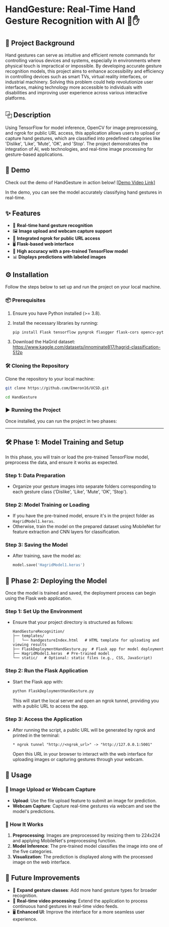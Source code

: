# HandGesture: Real-Time Hand Gesture Recognition with AI 🤖✋


## 📝 Project Background
Hand gestures can serve as intuitive and efficient remote commands for controlling various devices and systems, especially in environments where physical touch is impractical or impossible. By developing accurate gesture recognition models, this project aims to enhance accessibility and efficiency in controlling devices such as smart TVs, virtual reality interfaces, or industrial machinery. Solving this problem could help revolutionize user interfaces, making technology more accessible to individuals with disabilities and improving user experience across various interactive platforms. 

## ⿻ Description
Using TensorFlow for model inference, OpenCV for image preprocessing, and ngrok for public URL access, this application allows users to upload or capture hand gestures, which are classified into predefined categories like 'Dislike', 'Like', 'Mute', 'OK', and 'Stop'. The project demonstrates the integration of AI, web technologies, and real-time image processing for gesture-based applications.

## 🎥 Demo
Check out the demo of HandGesture in action below!
[[Demo Video Link]](https://youtu.be/UhcRvGbow0s)

In the demo, you can see the model accurately classifying hand gestures in real-time.

## ✨ Features
- 🚀 **Real-time hand gesture recognition**
- 🖼️ **Image upload and webcam capture support**
- 🔄 **Integrated ngrok for public URL access**
- 🖥️ **Flask-based web interface**
- 🎯 **High accuracy with a pre-trained TensorFlow model**
- 📊 **Displays predictions with labeled images**

## ⚙️ Installation

Follow the steps below to set up and run the project on your local machine.

### 📦 Prerequisites

1. Ensure you have Python installed (>= 3.8).
2. Install the necessary libraries by running:

   ```bash
   pip install Flask tensorflow pyngrok flasgger flask-cors opencv-python
   ```
3. Download the HaGrid dataset: https://www.kaggle.com/datasets/innominate817/hagrid-classification-512p
   
### 🛠️ Cloning the Repository

Clone the repository to your local machine:

```bash
git clone https://github.com/Emeron16/UCSD.git

cd HandGesture
```

### ▶️ Running the Project

Once installed, you can run the project in two phases:

---

## 🛠️ **Phase 1: Model Training and Setup**

In this phase, you will train or load the pre-trained TensorFlow model, preprocess the data, and ensure it works as expected.

### Step 1: Data Preparation
- Organize your gesture images into separate folders corresponding to each gesture class ('Dislike', 'Like', 'Mute', 'OK', 'Stop').

### Step 2: Model Training or Loading
- If you have the pre-trained model, ensure it's in the project folder as `HagridModel1.keras`.
- Otherwise, train the model on the prepared dataset using MobileNet for feature extraction and CNN layers for classification.

### Step 3: Saving the Model
- After training, save the model as:

  ```python
  model.save('HagridModel1.keras')
  ```

## 🚀 **Phase 2: Deploying the Model**

Once the model is trained and saved, the deployment process can begin using the Flask web application.

### Step 1: Set Up the Environment

- Ensure that your project directory is structured as follows:

  ```
  HandGestureRecognition/
  ├── templates/
  │   └── handgestureIndex.html   # HTML template for uploading and viewing results
  ├── FlaskDeploymentHandGesture.py  # Flask app for model deployment
  ├── HagridModel1.keras  # Pre-trained model
  └── static/   # Optional: static files (e.g., CSS, JavaScript)
  ```

### Step 2: Run the Flask Application

- Start the Flask app with:

  ```bash
  python FlaskDeploymentHandGesture.py
  ```

  This will start the local server and open an ngrok tunnel, providing you with a public URL to access the app.

### Step 3: Access the Application

- After running the script, a public URL will be generated by ngrok and printed in the terminal:

  ```
  * ngrok tunnel "http://<ngrok_url>" -> "http://127.0.0.1:5001"
  ```

  Open this URL in your browser to interact with the web interface for uploading images or capturing gestures through your webcam.

## 🚀 Usage

### 📸 Image Upload or Webcam Capture
- **Upload**: Use the file upload feature to submit an image for prediction.
- **Webcam Capture**: Capture real-time gestures via webcam and see the model's predictions.

### 🧠 How It Works
1. **Preprocessing**: Images are preprocessed by resizing them to 224x224 and applying MobileNet's preprocessing function.
2. **Model Inference**: The pre-trained model classifies the image into one of the five categories.
3. **Visualization**: The prediction is displayed along with the processed image on the web interface.

## 🔮 Future Improvements
- 🧩 **Expand gesture classes**: Add more hand gesture types for broader recognition.
- 🎥 **Real-time video processing**: Extend the application to process continuous hand gestures in real-time video feeds.
- 🖥️ **Enhanced UI**: Improve the interface for a more seamless user experience.

